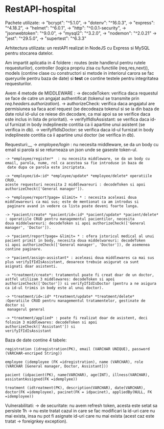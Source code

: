 # RestAPI-hospital

Pachete utilizate:
    -> "bcrypt": "^5.1.0",
    -> "dotenv": "^16.0.3",
    -> "express": "^4.18.2",
    -> "helmet": "^6.0.1",
    -> "http": "^0.0.1-security",
    -> "jsonwebtoken": "^9.0.0",
    -> "mysql2": "^3.2.0",
    -> "nodemon": "^2.0.21"
    -> "jest": "^29.5.0",
    -> "supertest": "^6.3.3"

Arhitectura utilizata: un restAPI realizat in NodeJS cu Express si MySQL pentru stocarea datelor.

Am impartit aplicatia in 4 foldere : routes (este handlerul pentru rutele requesturilor), controller (logica propriu zisa cu functiile (req,res,next)),
models (contine clase cu constructori si metode in interiorul carora se fac queryurile pentru baza de date) si __test__ ce contine testele pentru integritatea requesturilor.

Avem 4 metode de MIDDLEWARE :
    -> decodeToken: verifica daca requestul se face de catre un angajat authentificat (tokenul se transmite prin _req.headers.authorization_).
    -> authorizeCheck: verifica daca angajatul are permisiunea sa faca acel request (se decodeaza tokenul si se ia din baza de date rolul id-ului ce reiese din decodare, ca mai apoi sa se verifice daca este inclus in lista de prioritati).
    -> verifyIfIdIsAssistant: se verifica daca id-ul furnizat in body indeplineste contitia ca ii apartine unui asistent (se verifica in db).
    -> verifyIfIdIsDoctor: se verifica daca id-ul furnizat in body indeplineste contitia ca ii apartine unui doctor (se verifica in db).

Requesturi:__ 
    -> *employee/login*  : nu necesita middleware, se da un body cu email si parola si se returneaza un json unde se gaseste token-ul.
    
    -> *employee/register*  : nu necesita middleware, se da un body cu email, parola, nume, rol ca acestea sa fie introduse in baza de
     date dupa ce parola este incriptata.
    
    -> *employee/id=:id* *employee/update* *employee/delete* operatiile CRUD,
    aceste requesturi necesita 2 middlewareuri : decodeToken si apoi authorizeCheck(['General manager']).

    -> *employee/report?page= &limit= * : necesita aceleasi doua middlewareuri ca mai sus; este de mentionat ca am introdus si
     paginare avand in vedere ca lista poate deveni foarte lunga.

    -> *pacient/create* *pacient/id=:id* *pacient/update* *pacient/delete* : operatiile CRUD pentru managementul pacientilor, necesita 
    doua middelwareuri: decodeToken si apoi authorizeCheck(['General manager', 'Doctor']).

    -> *pacient/report?page= &limit= * : ofera istoricul medical al unui pacient primit in body, necesita doua middelwareuri: decodeToken 
    si apoi authorizeCheck(['General manager', 'Doctor']), de asemenea contine paginare.

    -> *pacient/assign-assistant* : aceleasi doua middlewares ca mai sus plus verifyIfIdIsAssistant, deoarece trebuie asigurat ca sunt 
    asignati doar asistenti.

    -> *treatment/create*: tratamentul poate fi creat doar de un doctor, astfel utilizam 3 middlewares: decodeToken si apoi 
    authorizeCheck(['Doctor']) si verifyIfIdIsDoctor (pentru a ne asigura ca id-ul trimis in body este al unui doctor).

    -> *treatment/id=:id* *treatment/update* *treatment/delete* :Operatiile CRUD pentru managementul tratamentelor, gestinate de doctor si
     managerul general

    -> *treatment/applied* : poate fi realizat doar de asistent, deci folosim 3 middlewares: decodeToken si apoi authorizeCheck(['Assistant']) si 
    verifyIfIdIsAssistant


Baza de date contine 4 tabele:

    registration (idregistration(PK), email (VARCHAR UNIQUE), password (VARCHAR-encriped String))

    employee (idemployee (FK =idregistration), name (VARCHAR), role (VARCHAR [General manager, Doctor, Assistant]))

    pacient (idpacient(PK), name(VARCHAR), age(INT), illness(VARCHAR), assistantAssigned(FK =idemplyee))

    treatment (idtreatment(PK), description(VARCHAR), date(VARCHAR), doctor(FK =idemployee), pacinet(FK = idpacinet), appliedBy(NULL, FK =idemployee))

Vulnerabilitati:
    -> de securitate: nu avem refresh token, acesta este setat sa persiste 1h
    -> nu este tratat cazul in care se fac modificari la id-uri care nu mai exista, insa nu pot fi asignate id-uri care nu mai exista (acest caz este tratat -> foreignkey exception).